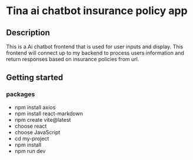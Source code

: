 # Tina ai chatbot insurance policy app

## Description

This is a Ai chatbot frontend that is used for user inputs and display. This frontend will connect up to my backend to process users information and return responses based on insurance policies from url.

## Getting started

### packages

- npm install axios
- npm install react-markdown
- npm create vite@latest
- choose react
- choose JavaScript
- cd my-project
- npm install
- npm run dev




